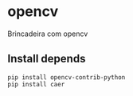 # opencv
Brincadeira com opencv

## Install depends
```
pip install opencv-contrib-python
pip install caer
``` 
